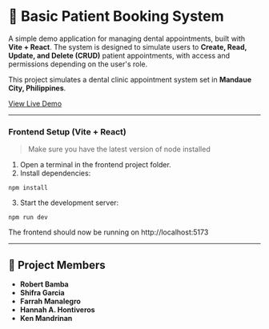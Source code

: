 # 🦷 Basic Patient Booking System

A simple demo application for managing dental appointments, built with **Vite + React**. The system is designed to simulate users to **Create, Read, Update, and Delete (CRUD)** patient appointments, with access and permissions depending on the user's role.

This project simulates a dental clinic appointment system set in **Mandaue City, Philippines**.

[View Live Demo](https://dreigannadoit.github.io/DoctorAppointmentHCI/)

___

### Frontend Setup (Vite + React)

> Make sure you have the latest version of node installed
1. Open a terminal in the frontend project folder.
2. Install dependencies:

```poweshell
npm install
```

3. Start the development server:

```poweshell
npm run dev
```

The frontend should now be running on http://localhost:5173 
____

## 👥 Project Members
- **Robert Bamba**
- **Shifra Garcia**
- **Farrah Manalegro**
- **Hannah A. Hontiveros**
- **Ken Mandrinan**